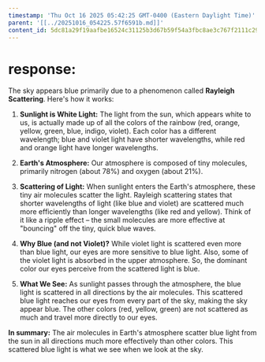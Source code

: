 ```yaml
---
timestamp: 'Thu Oct 16 2025 05:42:25 GMT-0400 (Eastern Daylight Time)'
parent: '[[../20251016_054225.57f6591b.md]]'
content_id: 5dc81a29f19aafbe16524c31125b3d67b59f54a3fbc8ae3c767f2111c2902528
---
```


# response:

The sky appears blue primarily due to a phenomenon called **Rayleigh Scattering**. Here's how it works:

1. **Sunlight is White Light:** The light from the sun, which appears white to us, is actually made up of all the colors of the rainbow (red, orange, yellow, green, blue, indigo, violet). Each color has a different wavelength; blue and violet light have shorter wavelengths, while red and orange light have longer wavelengths.

2. **Earth's Atmosphere:** Our atmosphere is composed of tiny molecules, primarily nitrogen (about 78%) and oxygen (about 21%).

3. **Scattering of Light:** When sunlight enters the Earth's atmosphere, these tiny air molecules scatter the light. Rayleigh scattering states that shorter wavelengths of light (like blue and violet) are scattered much more efficiently than longer wavelengths (like red and yellow). Think of it like a ripple effect – the small molecules are more effective at "bouncing" off the tiny, quick blue waves.

4. **Why Blue (and not Violet)?** While violet light is scattered even more than blue light, our eyes are more sensitive to blue light. Also, some of the violet light is absorbed in the upper atmosphere. So, the dominant color our eyes perceive from the scattered light is blue.

5. **What We See:** As sunlight passes through the atmosphere, the blue light is scattered in all directions by the air molecules. This scattered blue light reaches our eyes from every part of the sky, making the sky appear blue. The other colors (red, yellow, green) are not scattered as much and travel more directly to our eyes.

**In summary:** The air molecules in Earth's atmosphere scatter blue light from the sun in all directions much more effectively than other colors. This scattered blue light is what we see when we look at the sky.
